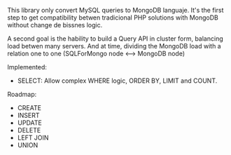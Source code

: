 This library only convert MySQL queries to MongoDB languaje. It's the first step to get compatibility betwen tradicional PHP solutions with MongoDB without change de bissnes logic.

A second goal is the hability to build a Query API in cluster form, balancing load betwen many servers. And at time, dividing the MongoDB load with a relation one to one (SQLForMongo node <--> MongoDB node)

Implemented:

* SELECT: Allow complex WHERE logic, ORDER BY, LIMIT and COUNT.

Roadmap:

* CREATE
* INSERT
* UPDATE
* DELETE
* LEFT JOIN
* UNION